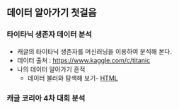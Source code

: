 ##  데이터 알아가기 첫걸음

### 타이타닉 생존자 데이터 분석
 * 캐글의 타이타닉 생존자를 머신러닝을 이용하여 분석해 본다.
 * 데이터 출처 : https://www.kaggle.com/c/titanic
 * 나의 데이터 알아가기 흔적
    * 데이터 불러와 탐색해 보기- [HTML](https://ldjwj.github.io/myDataAnalysis/01_titanic_EDA.html)


### 캐글 코리아 4차 대회 분석


